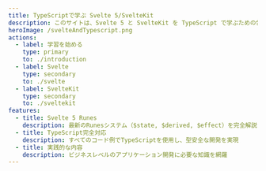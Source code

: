 ```yaml
---
title: TypeScriptで学ぶ Svelte 5/SvelteKit
description: このサイトは、Svelte 5 と SvelteKit を TypeScript で学ぶための包括的な日本語学習ガイドです。最新のRunesシステムを使用した実践的な開発手法を、豊富なコード例と共に解説します。
heroImage: /svelteAndTypescript.png
actions:
  - label: 学習を始める
    type: primary
    to: ./introduction
  - label: Svelte
    type: secondary
    to: ./svelte
  - label: SvelteKit
    type: secondary
    to: ./sveltekit
features:
  - title: Svelte 5 Runes
    description: 最新のRunesシステム（$state, $derived, $effect）を完全解説
  - title: TypeScript完全対応
    description: すべてのコード例でTypeScriptを使用し、型安全な開発を実現
  - title: 実践的な内容
    description: ビジネスレベルのアプリケーション開発に必要な知識を網羅
---
```


<h1 style="position: absolute; width: 1px; height: 1px; padding: 0; margin: -1px; overflow: hidden; clip: rect(0, 0, 0, 0); white-space: nowrap; border: 0;">
  TypeScriptで学ぶ Svelte 5/SvelteKit - 日本語によるTypeScript中心のSvelte 5/SvelteKit完全マスター学習ガイド
</h1>
